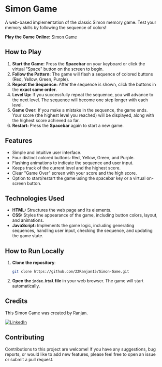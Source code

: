 # Simon Game

A web-based implementation of the classic Simon memory game. Test your memory skills by following the sequence of colors!

**Play the Game Online:** [Simon Game](https://22ranjan15.github.io/Simon-Game/)

## How to Play

1.  **Start the Game:** Press the **Spacebar** on your keyboard or click the virtual "Space" button on the screen to begin.
2.  **Follow the Pattern:** The game will flash a sequence of colored buttons (Red, Yellow, Green, Purple).
3.  **Repeat the Sequence:** After the sequence is shown, click the buttons in the **exact same order**.
4.  **Level Up:** If you successfully repeat the sequence, you will advance to the next level. The sequence will become one step longer with each level.
5.  **Game Over:** If you make a mistake in the sequence, the game ends. Your score (the highest level you reached) will be displayed, along with the highest score achieved so far.
6.  **Restart:** Press the **Spacebar** again to start a new game.

## Features

* Simple and intuitive user interface.
* Four distinct colored buttons: Red, Yellow, Green, and Purple.
* Flashing animations to indicate the sequence and user input.
* Keeps track of the current level and the highest score.
* Clear "Game Over" screen with your score and the high score.
* Option to start/restart the game using the spacebar key or a virtual on-screen button.

## Technologies Used

* **HTML:** Structures the web page and its elements.
* **CSS:** Styles the appearance of the game, including button colors, layout, and animations.
* **JavaScript:** Implements the game logic, including generating sequences, handling user input, checking the sequence, and updating the game state.

## How to Run Locally

1.  **Clone the repository**:
    ```bash
    git clone https://github.com/22Ranjan15/Simon-Game.git
    ```
2.  **Open the `index.html` file** in your web browser. The game will start automatically.

## Credits

This Simon Game was created by Ranjan.

[![LinkedIn](https://img.shields.io/badge/LinkedIn-Ranjan-blue?style=flat-square&logo=linkedin)](https://www.linkedin.com/in/das-ranjan22/)

## Contributing

Contributions to this project are welcome! If you have any suggestions, bug reports, or would like to add new features, please feel free to open an issue or submit a pull request.
